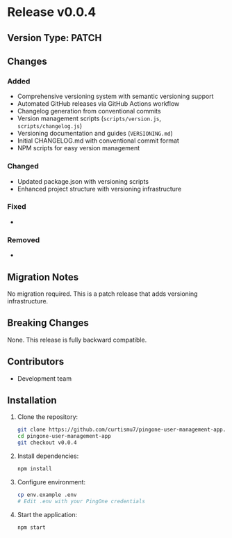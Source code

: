 # Release v0.0.4

## Version Type: PATCH

## Changes

### Added
- Comprehensive versioning system with semantic versioning support
- Automated GitHub releases via GitHub Actions workflow
- Changelog generation from conventional commits
- Version management scripts (`scripts/version.js`, `scripts/changelog.js`)
- Versioning documentation and guides (`VERSIONING.md`)
- Initial CHANGELOG.md with conventional commit format
- NPM scripts for easy version management

### Changed
- Updated package.json with versioning scripts
- Enhanced project structure with versioning infrastructure

### Fixed
- 

### Removed
- 

## Migration Notes
No migration required. This is a patch release that adds versioning infrastructure.

## Breaking Changes
None. This release is fully backward compatible.

## Contributors
- Development team

## Installation
1. Clone the repository:
   ```bash
   git clone https://github.com/curtismu7/pingone-user-management-app.git
   cd pingone-user-management-app
   git checkout v0.0.4
   ```

2. Install dependencies:
   ```bash
   npm install
   ```

3. Configure environment:
   ```bash
   cp env.example .env
   # Edit .env with your PingOne credentials
   ```

4. Start the application:
   ```bash
   npm start
   ```

